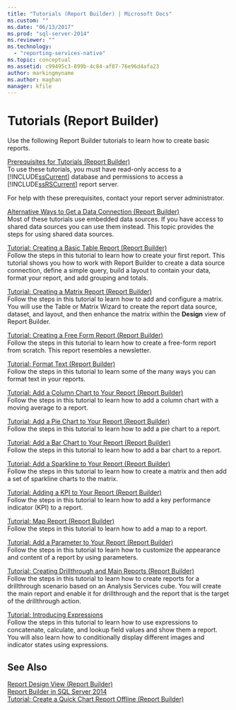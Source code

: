 ```yaml
---
title: "Tutorials (Report Builder) | Microsoft Docs"
ms.custom: ""
ms.date: "06/13/2017"
ms.prod: "sql-server-2014"
ms.reviewer: ""
ms.technology: 
  - "reporting-services-native"
ms.topic: conceptual
ms.assetid: c99495c3-899b-4c84-af87-76e96d4afa23
author: markingmyname
ms.author: maghan
manager: kfile
---
```

# Tutorials (Report Builder)
  Use the following Report Builder tutorials to learn how to create basic reports.  
  
 [Prerequisites for Tutorials &#40;Report Builder&#41;](prerequisites-for-tutorials-report-builder.md)  
 To use these tutorials, you must have read-only access to a [!INCLUDE[ssCurrent](../includes/sscurrent-md.md)] database and permissions to access a [!INCLUDE[ssRSCurrent](../includes/ssrscurrent-md.md)] report server.  
  
 For help with these prerequisites, contact your report server administrator.  
  
 [Alternative Ways to Get a Data Connection &#40;Report Builder&#41;](alternative-ways-to-get-a-data-connection-report-builder.md)  
 Most of these tutorials use embedded data sources. If you have access to shared data sources you can use them instead. This topic provides the steps for using shared data sources.  
  
 [Tutorial: Creating a Basic Table Report &#40;Report Builder&#41;](tutorial-creating-a-basic-table-report-report-builder.md)  
 Follow the steps in this tutorial to learn how to create your first report. This tutorial shows you how to work with Report Builder to create a data source connection, define a simple query, build a layout to contain your data, format your report, and add grouping and totals.  
  
 [Tutorial: Creating a Matrix Report &#40;Report Builder&#41;](tutorial-creating-a-matrix-report-report-builder.md)  
 Follow the steps in this tutorial to learn how to add and configure a matrix. You will use the Table or Matrix Wizard to create the report data source, dataset, and layout, and then enhance the matrix within the **Design** view of Report Builder.  
  
 [Tutorial: Creating a Free Form Report &#40;Report Builder&#41;](tutorial-creating-a-free-form-report-report-builder.md)  
 Follow the steps in this tutorial to learn how to create a free-form report from scratch. This report resembles a newsletter.  
  
 [Tutorial: Format Text &#40;Report Builder&#41;](tutorial-format-text-report-builder.md)  
 Follow the steps in this tutorial to learn some of the many ways you can format text in your reports.  
  
 [Tutorial: Add a Column Chart to Your Report &#40;Report Builder&#41;](tutorial-add-a-column-chart-to-your-report-report-builder.md)  
 Follow the steps in this tutorial to learn how to add a column chart with a moving average to a report.  
  
 [Tutorial: Add a Pie Chart to Your Report &#40;Report Builder&#41;](tutorial-add-a-pie-chart-to-your-report-report-builder.md)  
 Follow the steps in this tutorial to learn how to add a pie chart to a report.  
  
 [Tutorial: Add a Bar Chart to Your Report &#40;Report Builder&#41;](tutorial-add-a-bar-chart-to-your-report-report-builder.md)  
 Follow the steps in this tutorial to learn how to add a bar chart to a report.  
  
 [Tutorial: Add a Sparkline to Your Report &#40;Report Builder&#41;](tutorial-add-a-sparkline-to-your-report-report-builder.md)  
 Follow the steps in this tutorial to learn how to create a matrix and then add a set of sparkline charts to the matrix.  
  
 [Tutorial: Adding a KPI to Your Report &#40;Report Builder&#41;](tutorial-adding-a-kpi-to-your-report-report-builder.md)  
 Follow the steps in this tutorial to learn how to add a key performance indicator (KPI) to a report.  
  
 [Tutorial: Map Report &#40;Report Builder&#41;](tutorial-map-report-report-builder.md)  
 Follow the steps in this tutorial to learn how to add a map to a report.  
  
 [Tutorial: Add a Parameter to Your Report &#40;Report Builder&#41;](tutorial-add-a-parameter-to-your-report-report-builder.md)  
 Follow the steps in this tutorial to learn how to customize the appearance and content of a report by using parameters.  
  
 [Tutorial: Creating Drillthrough and Main Reports &#40;Report Builder&#41;](tutorial-creating-drillthrough-and-main-reports-report-builder.md)  
 Follow the steps in this tutorial to learn how to create reports for a drillthrough scenario based on an Analysis Services cube. You will create the main report and enable it for drillthrough and the report that is the target of the drillthrough action.  
  
 [Tutorial: Introducing Expressions](tutorial-introducing-expressions.md)  
 Follow the steps in this tutorial to learn how to use expressions to concatenate, calculate, and lookup field values and show them a report. You will also learn how to conditionally display different images and indicator states using expressions.  
  
## See Also  
 [Report Design View &#40;Report Builder&#41;](report-builder/report-design-view-report-builder.md)   
 [Report Builder in SQL Server 2014](report-builder/report-builder-in-sql-server-2016.md)   
 [Tutorial: Create a Quick Chart Report Offline &#40;Report Builder&#41;](report-builder/tutorial-create-a-quick-chart-report-offline-report-builder.md)  
  
  
